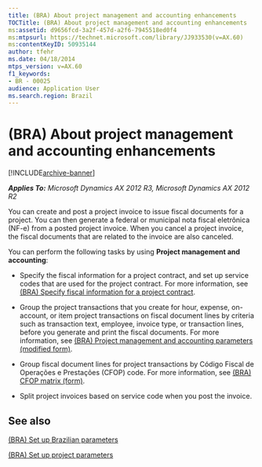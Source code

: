 ```yaml
---
title: (BRA) About project management and accounting enhancements
TOCTitle: (BRA) About project management and accounting enhancements
ms:assetid: d9656fcd-3a2f-457d-a2f6-7945518ed0f4
ms:mtpsurl: https://technet.microsoft.com/library/JJ933530(v=AX.60)
ms:contentKeyID: 50935144
author: tfehr
ms.date: 04/18/2014
mtps_version: v=AX.60
f1_keywords:
- BR - 00025
audience: Application User
ms.search.region: Brazil
---
```


# (BRA) About project management and accounting enhancements 


[!INCLUDE[archive-banner](includes/archive-banner.md)]


_**Applies To:** Microsoft Dynamics AX 2012 R3, Microsoft Dynamics AX 2012 R2_

You can create and post a project invoice to issue fiscal documents for a project. You can then generate a federal or municipal nota fiscal eletrônica (NF-e) from a posted project invoice. When you cancel a project invoice, the fiscal documents that are related to the invoice are also canceled.

You can perform the following tasks by using **Project management and accounting**:

  - Specify the fiscal information for a project contract, and set up service codes that are used for the project contract. For more information, see [(BRA) Specify fiscal information for a project contract](bra-specify-fiscal-information-for-a-project-contract.md).

  - Group the project transactions that you create for hour, expense, on-account, or item project transactions on fiscal document lines by criteria such as transaction text, employee, invoice type, or transaction lines, before you generate and print the fiscal documents. For more information, see [(BRA) Project management and accounting parameters (modified form)](https://technet.microsoft.com/library/jj937990\(v=ax.60\)).

  - Group fiscal document lines for project transactions by Código Fiscal de Operações e Prestações (CFOP) code. For more information, see [(BRA) CFOP matrix (form)](https://technet.microsoft.com/library/jj933496\(v=ax.60\)).

  - Split project invoices based on service code when you post the invoice.

## See also

[(BRA) Set up Brazilian parameters](bra-set-up-brazilian-parameters.md)

[(BRA) Set up project parameters](bra-set-up-project-parameters.md)

  


